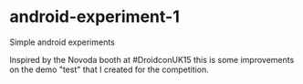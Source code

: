 # android-experiment-1
Simple android experiments

Inspired by the Novoda booth at #DroidconUK15 this is some improvements on the demo "test" that I created for the competition.
